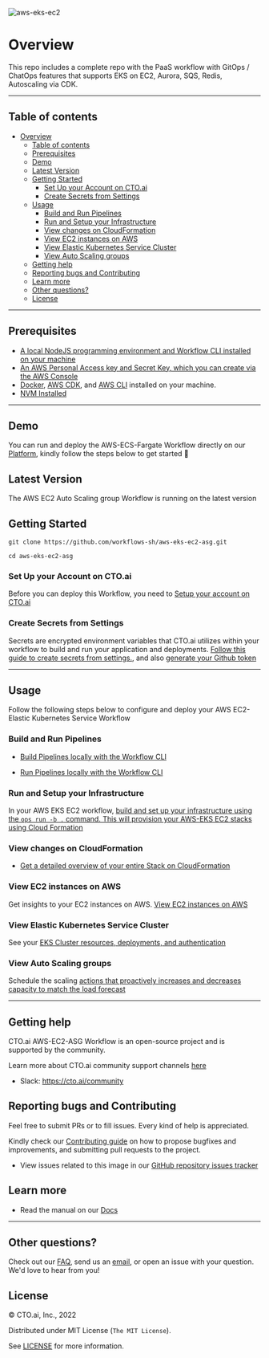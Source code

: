 
![aws-eks-ec2](https://user-images.githubusercontent.com/24816990/174409888-488bb9b1-a200-4afd-aeb3-320680f49274.svg)


# Overview

This repo includes a complete repo with the PaaS workflow with GitOps / ChatOps features that supports EKS on EC2, Aurora, SQS, Redis, Autoscaling via CDK. 

---
## Table of contents

- [Overview](#overview)
  - [Table of contents](#table-of-contents)
  - [Prerequisites](#prerequisites)
  - [Demo](#demo)
  - [Latest Version](#latest-version)
  - [Getting Started](#getting-started)
    - [Set Up your Account on CTO.ai](#set-up-your-account-on-ctoai)
    - [Create Secrets from Settings](#create-secrets-from-settings)
  - [Usage](#usage)
    - [Build and Run Pipelines](#build-and-run-pipelines)
    - [Run and Setup your Infrastructure](#run-and-setup-your-infrastructure)
    - [View changes on CloudFormation](#view-changes-on-cloudformation)
    - [View EC2 instances on AWS](#view-ec2-instances-on-aws)
    - [View Elastic Kubernetes Service Cluster](#view-elastic-kubernetes-service-cluster)
    - [View Auto Scaling groups](#view-auto-scaling-groups)
  - [Getting help](#getting-help)
  - [Reporting bugs and Contributing](#reporting-bugs-and-contributing)
  - [Learn more](#learn-more)
  - [Other questions?](#other-questions)
  - [License](#license)

---

## Prerequisites

- [A local NodeJS programming environment and Workflow CLI installed on your machine](https://cto.ai/docs/install-cli)
- [An AWS Personal Access key and Secret Key, which you can create via the AWS Console](https://cto.ai/docs/aws-ecs-fargate#create-secrets-from-settings)
- [Docker](https://docs.docker.com/get-docker/), [AWS CDK](https://docs.aws.amazon.com/cdk/v2/guide/getting_started.html), and [AWS CLI](https://docs.aws.amazon.com/cli/latest/userguide/getting-started-install.html) installed on your machine.
- [NVM Installed](https://github.com/nvm-sh/nvm)

---

## Demo 

You can run and deploy the AWS-ECS-Fargate Workflow directly on our [Platform](https://cto.ai/), kindly follow the steps below to get started 🚀

## Latest Version 

The AWS EC2 Auto Scaling group Workflow is running on the latest version


## Getting Started 

```
git clone https://github.com/workflows-sh/aws-eks-ec2-asg.git

cd aws-eks-ec2-asg
```

### Set Up your Account on CTO.ai

Before you can deploy this Workflow, you need to [Setup your account on CTO.ai](https://cto.ai/docs/setup-flow)

### Create Secrets from Settings 

Secrets are encrypted environment variables that CTO.ai utilizes within your workflow to build and run your application and deployments. [Follow this guide to create secrets from settings.](https://cto.ai/docs/aws-eks-ec2#create-secret-from-settings), and also [generate your Github token](https://cto.ai/docs/aws-eks-ec2#generate-github-token)

---

## Usage 

Follow the following steps below to configure and deploy your AWS EC2-Elastic Kubernetes Service Workflow

### Build and Run Pipelines 

- [Build Pipelines locally with the Workflow CLI](https://cto.ai/docs/aws-eks-ec2#build-pipelines-locally-with-the-ctoai-cli)


- [Run Pipelines locally with the Workflow CLI](https://cto.ai/docs/aws-eks-ec2#run-pipelines-locally-with-the-ctoai-cli)


### Run and Setup your Infrastructure

In your AWS EKS EC2 workflow, [build and set up your infrastructure using the `ops run -b .` command. This will provision your AWS-EKS EC2 stacks using Cloud Formation](https://cto.ai/docs/aws-eks-ec2#run-and-setup-your-infrastructure)

### View changes on CloudFormation 

- [Get a detailed overview of your entire Stack on CloudFormation](https://cto.ai/docs/aws-eks-ec2#view-changes-on-aws-cloudformation)



### View EC2 instances on AWS 

Get insights to your EC2 instances on AWS. [View EC2 instances on AWS](https://cto.ai/docs/aws-eks-ec2#view-ec2-instances-on-aws)


### View Elastic Kubernetes Service Cluster

See your [EKS Cluster resources, deployments, and authentication](https://cto.ai/docs/aws-eks-ec2#view-elastic-kubernetes-service-cluster)



### View Auto Scaling groups

Schedule the scaling [actions that proactively increases and decreases capacity to match the load forecast](https://cto.ai/docs/aws-eks-ec2#view-auto-scaling-groups)


---

## Getting help 

CTO.ai AWS-EC2-ASG Workflow is an open-source project and is supported by the community. 

Learn more about CTO.ai community support channels [here](https://cto.ai/community)

- Slack: https://cto.ai/community


## Reporting bugs and Contributing 

Feel free to submit PRs or to fill issues. Every kind of help is appreciated.

Kindly check our [Contributing guide](https://github.com/workflows-sh/aws-eks-ec2-asg/blob/main/Contributing.md) on how to propose bugfixes and improvements, and submitting pull requests to the project.


- View issues related to this image in our [GitHub repository issues tracker](https://github.com/workflows-sh/aws-eks-ec2-asg/issues)


## Learn more 

- Read the manual on our [Docs](https://cto.ai/docs/aws-eks-ec2)

---

## Other questions?

Check out our [FAQ](https://cto.ai/docs/faq), send us an [email](https://cto.ai/docs/contact-support), or open an issue with your question. We'd love to hear from you!


## License 

&copy; CTO.ai, Inc., 2022

Distributed under MIT License (`The MIT License`).

See [LICENSE](https://github.com/workflows-sh/aws-ecs-fargate/blob/documentation/License) for more information.